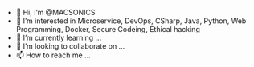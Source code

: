 - 👋 Hi, I’m @MACSONICS
- 👀 I’m interested in Microservice, DevOps, CSharp, Java, Python, Web Programming, Docker, Secure Codeing, Ethical hacking
- 🌱 I’m currently learning ...
- 💞️ I’m looking to collaborate on ...
- 📫 How to reach me ...

<!---
MACSONICS/MACSONICS is a ✨ special ✨ repository because its `README.md` (this file) appears on your GitHub profile.
You can click the Preview link to take a look at your changes.
--->
